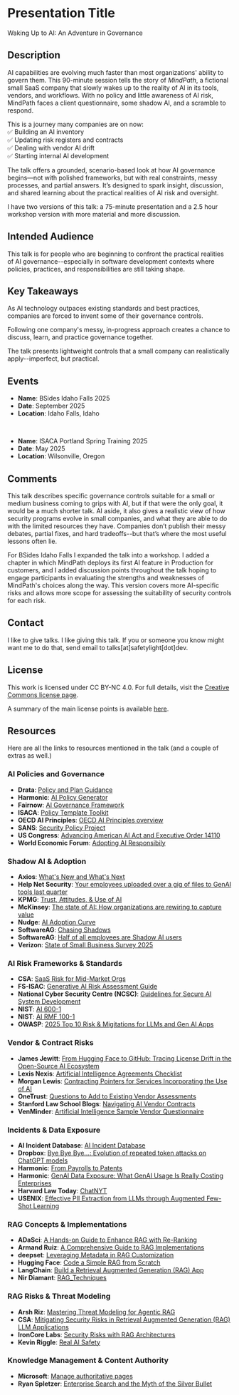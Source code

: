 # Presentation Title
Waking Up to AI: An Adventure in Governance

## Description
AI capabilities are evolving much faster than most organizations' ability to govern them. This 90-minute session tells the story of *MindPath*, a fictional small SaaS company that slowly wakes up to the reality of AI in its tools, vendors, and workflows. With no policy and little awareness of AI risk, MindPath faces a client questionnaire, some shadow AI, and a scramble to respond.

This is a journey many companies are on now:<br/>
✅ Building an AI inventory<br/>
✅ Updating risk registers and contracts<br/>
✅ Dealing with vendor AI drift<br/>
✅ Starting internal AI development<br/>

The talk offers a grounded, scenario-based look at how AI governance begins—not with polished frameworks, but with real constraints, messy processes, and partial answers. It’s designed to spark insight, discussion, and shared learning about the practical realities of AI risk and oversight.

I have two versions of this talk: a 75-minute presentation and a 2.5 hour workshop version with more material and more discussion.

## Intended Audience
This talk is for people who are beginning to confront the practical realities of AI governance--especially in software development contexts where policies, practices, and responsibilities are still taking shape. 

## Key Takeaways
As AI technology outpaces existing standards and best practices, companies are forced to invent some of their governance controls.

Following one company's messy, in-progress approach creates a chance to discuss, learn, and practice governance together.

The talk presents lightweight controls that a small company can realistically apply--imperfect, but practical.

## Events
- **Name**: BSides Idaho Falls 2025
- **Date**: September 2025
- **Location**: Idaho Falls, Idaho

<br/>

- **Name**: ISACA Portland Spring Training 2025
- **Date**: May 2025
- **Location**: Wilsonville, Oregon

## Comments

This talk describes specific governance controls suitable for a small or medium business coming to grips with AI, but if that were the only goal, it would be a much shorter talk. AI aside, it also gives a realistic view of how security programs evolve in small companies, and what they are able to do with the limited resources they have. Companies don’t publish their messy debates, partial fixes, and hard tradeoffs--but that’s where the most useful lessons often lie.

For BSides Idaho Falls I expanded the talk into a workshop. I added a chapter in which MindPath deploys its first AI feature in Production for customers, and I added discussion points throughout the talk hoping to engage participants in evaluating the strengths and weaknesses of MindPath's choices along the way. This version covers more AI-specific risks and allows more scope for assessing the suitability of security controls for each risk.

## Contact
I like to give talks. I like giving this talk. If you or someone you know might want me to do that, send email to talks[at]safetylight[dot]dev.

## License
This work is licensed under CC BY-NC 4.0. For full details, visit the [Creative Commons license page](https://creativecommons.org/licenses/by-nc/4.0/).

A summary of the main license points is available [here](https://creativecommons.org/licenses/by-nc/4.0/).

## Resources
Here are all the links to resources mentioned in the talk (and a couple of extras as well.)

### AI Policies and Governance
- **Drata**: [Policy and Plan Guidance](https://help.drata.com/en/collections/9892937-policy-plan-guidance)
- **Harmonic**: [AI Policy Generator](https://ai-policy-studio.com/)
- **Fairnow**: [AI Governance Framework](https://fairnow.ai/free-ai-governance-framework/?utm_source=chatgpt.com)
- **ISACA**: [Policy Template Toolkit](https://store.isaca.org/s/store#/store/browse/detail/a2S4w000008L3V9EAK)
- **OECD AI Principles**: [OECD AI Principles overview](https://oecd.ai/en/ai-principles)
- **SANS**: [Security Policy Project](https://www.sans.org/information-security-policy/)
- **US Congress**: [Advancing American AI Act and Executive Order 14110](https://www.cio.gov/assets/resources/2024-Guidance-for-AI-Use-Case-Inventories.pdf?utm_source=chatgpt.com)
- **World Economic Forum**: [Adopting AI Responsibily](https://www3.weforum.org/docs/WEF_Adopting_AI_Responsibly_Guidelines_for_Procurement_of_AI_Solutions_by_the_Private_Sector_2023.pdf)

### Shadow AI & Adoption
- **Axios**: [What's New and What's Next](https://www.axios.com/sponsored/whats-new-and-whats-next-how-small-business-owners-are-using-ai?utm_source=chatgpt.com)
- **Help Net Security**: [Your employees uploaded over a gig of files to GenAI tools last quarter](https://www.helpnetsecurity.com/2025/08/05/genai-sensitive-data-exposure/)
- **KPMG**: [Trust, Attitudes, & Use of AI](https://kpmg.com/xx/en/our-insights/ai-and-technology/trust-attitudes-and-use-of-ai.html)
- **McKinsey**: [The state of AI: How organizations are rewiring to capture value](https://www.mckinsey.com/capabilities/quantumblack/our-insights/the-state-of-ai?stcr=9499CD6B84314043914372147ADF3E31&cid=other-eml-ttn-mip-mck&hlkid=14d702306f4045138360d6895fce3a02&hctky=15042671&hdpid=6005f897-086c-407d-bf54-67140245a7c5)
- **Nudge**: [AI Adoption Curve](https://www.nudgesecurity.com/post/the-ai-adoption-curve-and-what-it-means-for-your-business)
- **SoftwareAG**: [Chasing Shadows](https://newscenter.softwareag.com/en/news-stories/thought-leaders-stories/shadow-ai.html)
- **SoftwareAG**: [Half of all employees are Shadow AI users](https://newscenter.softwareag.com/en/news-stories/press-releases/2024/1022-half-of-all-employees-use-shadow-ai.html)
- **Verizon**: [State of Small Business Survey 2025](https://www.verizon.com/about/news/small-business-survey)

### AI Risk Frameworks & Standards
- **CSA**: [SaaS Risk for Mid-Market Orgs](https://cloudsecurityalliance.org/artifacts/saas-ai-risk-for-mid-market-organizations-survey-report)
- **FS-ISAC**: [Generative AI Risk Assessment Guide](https://www.fsisac.com/hubfs/Knowledge/AI/FSISAC_GenerativeAI-VendorEvaluation&QualitativeRiskAssessment.pdf)
- **National Cyber Security Centre (NCSC)**: [Guidelines for Secure AI System Development](https://www.ncsc.gov.uk/files/Guidelines-for-secure-AI-system-development.pdf)
- **NIST**: [AI 600-1](https://www.nist.gov/itl/ai-risk-management-framework)
- **NIST**: [AI RMF 100-1](https://airc.nist.gov/airmf-resources/airmf/)
- **OWASP**: [2025 Top 10 Risk & Migitations for LLMs and Gen AI Apps](https://genai.owasp.org/llm-top-10/)

### Vendor & Contract Risks
- **James Jewitt**: [From Hugging Face to GitHub: Tracing License Drift in the Open-Source AI Ecosystem](https://arxiv.org/abs/2509.09873)
- **Lexis Nexis**: [Artificial Intelligence Agreements Checklist](https://www.lexisnexis.com/community/insights/legal/practical-guidance-journal/b/pa/posts/artificial-intelligence-ai-agreements-checklist)
- **Morgan Lewis**: [Contracting Pointers for Services Incorporating the Use of AI](https://www.morganlewis.com/blogs/sourcingatmorganlewis/2023/07/contract-corner-contracting-pointers-for-services-incorporating-the-use-of-ai)
- **OneTrust**: [Questions to Add to Existing Vendor Assessments](https://www.onetrust.com/resources/questions-to-add-to-existing-vendor-assessments-for-ai-checklist/)
- **Stanford Law School Blogs**: [Navigating AI Vendor Contracts](https://law.stanford.edu/2025/03/21/navigating-ai-vendor-contracts-and-the-future-of-law-a-guide-for-legal-tech-innovators/)
- **VenMinder**: [Artificial Intelligence Sample Vendor Questionnaire](https://www.venminder.com/library/artificial-intelligence-sample-vendor-questionnaire)

### Incidents & Data Exposure
- **AI Incident Database**: [AI Incident Database](https://incidentdatabase.ai/)
- **Dropbox**: [Bye Bye Bye...: Evolution of repeated token attacks on ChatGPT models](https://dropbox.tech/machine-learning/bye-bye-bye-evolution-of-repeated-token-attacks-on-chatgpt-models)
- **Harmonic**: [From Payrolls to Patents](https://www.harmonic.security/resources/from-payrolls-to-patents-the-spectrum-of-data-leaked-into-genai)
- **Harmonic**: [GenAI Data Exposure: What GenAI Usage Is Really Costing Enterprises](https://www.harmonic.security/blog-posts/genai-data-exposure-report-fa6wt#harmonics-latest-analysis-shows-how-genai-tools-are-quietly-exposing-enterprise-data-in-q2-2025)
- **Harvard Law Today**: [ChatNYT](https://hls.harvard.edu/today/does-chatgpt-violate-new-york-times-copyrights/)
- **USENIX**: [Effective PII Extraction from LLMs through
Augmented Few-Shot Learning](https://www.usenix.org/system/files/usenixsecurity25-cheng-shuai.pdf)

### RAG Concepts & Implementations
- **ADaSci**: [A Hands-on Guide to Enhance RAG with Re-Ranking](https://adasci.org/a-hands-on-guide-to-enhance-rag-with-re-ranking/)
- **Armand Ruiz**: [A Comprehensive Guide to RAG Implementations](https://newsletter.armand.so/p/comprehensive-guide-rag-implementations)
- **deepset**: [Leveraging Metadata in RAG Customization](https://www.deepset.ai/blog/leveraging-metadata-in-rag-customization)
- **Hugging Face**: [Code a Simple RAG from Scratch ](https://huggingface.co/blog/ngxson/make-your-own-rag)
- **LangChain**: [Build a Retrieval Augmented Generation (RAG) App ](https://python.langchain.com/docs/tutorials/rag/)
- **Nir Diamant**: [RAG_Techniques](https://github.com/NirDiamant/RAG_Techniques)

### RAG Risks & Threat Modeling
- **Arsh Riz**: [Mastering Threat Modeling for Agentic RAG ](https://medium.com/@arshriz/mastering-threat-modeling-for-agentic-rag-architectures-on-aws-a-stride-based-guide-e7876c8db26d)
- **CSA**: [Mitigating Security Risks in Retrieval Augmented Generation (RAG) LLM Applications ](https://cloudsecurityalliance.org/blog/2023/11/22/mitigating-security-risks-in-retrieval-augmented-generation-rag-llm-applications)
- **IronCore Labs**: [Security Risks with RAG Architectures ](https://ironcorelabs.com/security-risks-rag/)
- **Kevin Riggle**: [Real AI Safety](https://free-dissociation.com/blog/posts/2024/02/real-ai-safety-threat-modeling-a-retrieval-augmented-generation-rag-system/)

### Knowledge Management & Content Authority
- **Microsoft**: [Manage authoritative pages](https://learn.microsoft.com/en-us/sharepoint/manage-authoritative-pages?utm_source=chatgpt.com)
- **Ryan Spletzer**: [Enterprise Search and the Myth of the Silver Bullet](https://www.spletzer.com/2025/05/enterprise-search-and-the-myth-of-the-silver-bullet/?utm_source=chatgpt.com)
